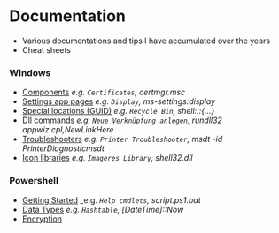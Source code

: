 # Documentation
- Various documentations and tips I have accumulated over the years
- Cheat sheets

### Windows
- [Components](windows/components.md) _e.g. `Certificates`, certmgr.msc_
- [Settings app pages](windows/ms-settings.md) _e.g. `Display`, ms-settings:display_
- [Special locations (GUID)](windows/guids.md) _e.g. `Recycle Bin`, shell:::{...}_
- [Dll commands](windows/dll.md) _e.g. `Neue Verknüpfung anlegen`, rundll32 appwiz.cpl,NewLinkHere_
- [Troubleshooters](windows/troubleshooters.md) _e.g. `Printer Troubleshooter`, msdt -id PrinterDiagnosticmsdt_
- [Icon libraries](windows/icons.md) _e.g. `Imageres Library`, shell32.dll_
### Powershell
- [Getting Started](powershell/gettings-started.md) _e.g. _`Help cmdlets`, script.ps1.bat_
- [Data Types](powershell/data-types.md) _e.g. `Hashtable`, [DateTime]::Now_
- [Encryption](powershell/encryption.md)
